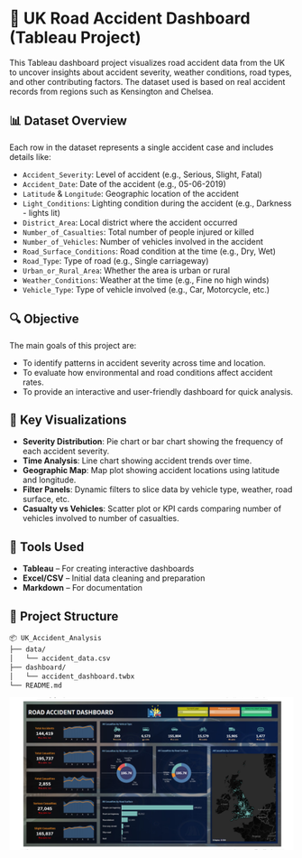 # 🚧 UK Road Accident Dashboard (Tableau Project)

This Tableau dashboard project visualizes road accident data from the UK to uncover insights about accident severity, weather conditions, road types, and other contributing factors. The dataset used is based on real accident records from regions such as Kensington and Chelsea.

## 📊 Dataset Overview

Each row in the dataset represents a single accident case and includes details like:

- `Accident_Severity`: Level of accident (e.g., Serious, Slight, Fatal)
- `Accident_Date`: Date of the accident (e.g., 05-06-2019)
- `Latitude` & `Longitude`: Geographic location of the accident
- `Light_Conditions`: Lighting condition during the accident (e.g., Darkness - lights lit)
- `District_Area`: Local district where the accident occurred
- `Number_of_Casualties`: Total number of people injured or killed
- `Number_of_Vehicles`: Number of vehicles involved in the accident
- `Road_Surface_Conditions`: Road condition at the time (e.g., Dry, Wet)
- `Road_Type`: Type of road (e.g., Single carriageway)
- `Urban_or_Rural_Area`: Whether the area is urban or rural
- `Weather_Conditions`: Weather at the time (e.g., Fine no high winds)
- `Vehicle_Type`: Type of vehicle involved (e.g., Car, Motorcycle, etc.)

## 🔍 Objective

The main goals of this project are:
- To identify patterns in accident severity across time and location.
- To evaluate how environmental and road conditions affect accident rates.
- To provide an interactive and user-friendly dashboard for quick analysis.

## 🧩 Key Visualizations

- **Severity Distribution**: Pie chart or bar chart showing the frequency of each accident severity.
- **Time Analysis**: Line chart showing accident trends over time.
- **Geographic Map**: Map plot showing accident locations using latitude and longitude.
- **Filter Panels**: Dynamic filters to slice data by vehicle type, weather, road surface, etc.
- **Casualty vs Vehicles**: Scatter plot or KPI cards comparing number of vehicles involved to number of casualties.

## 📌 Tools Used

- **Tableau** – For creating interactive dashboards
- **Excel/CSV** – Initial data cleaning and preparation
- **Markdown** – For documentation

## 📁 Project Structure

```plaintext
📦 UK_Accident_Analysis
├── data/
│   └── accident_data.csv
├── dashboard/
│   └── accident_dashboard.twbx
└── README.md
```
![](screenshot.png)

